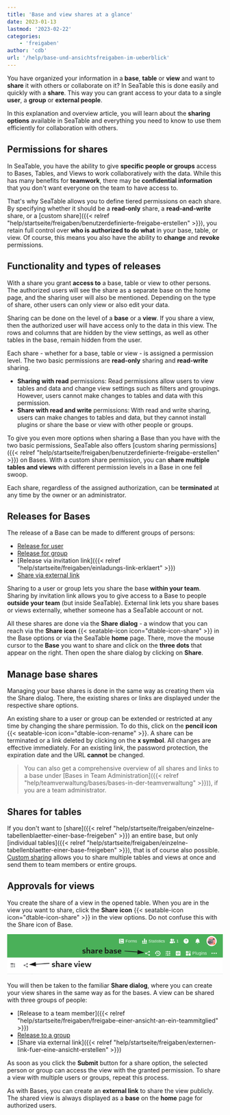 ```yaml
---
title: 'Base and view shares at a glance'
date: 2023-01-13
lastmod: '2023-02-22'
categories:
    - 'freigaben'
author: 'cdb'
url: '/help/base-und-ansichtsfreigaben-im-ueberblick'
---
```


You have organized your information in a **base**, **table** or **view** and want to **share** it with others or collaborate on it? In SeaTable this is done easily and quickly with a **share**. This way you can grant access to your data to a single **user**, a **group** or **external people**.

In this explanation and overview article, you will learn about the **sharing options** available in SeaTable and everything you need to know to use them efficiently for collaboration with others.

## Permissions for shares

In SeaTable, you have the ability to give **specific people or groups** access to Bases, Tables, and Views to work collaboratively with the data. While this has many benefits for **teamwork**, there may be **confidential information** that you don't want everyone on the team to have access to.

That's why SeaTable allows you to define tiered permissions on each share. By specifying whether it should be a **read-only** share, a **read-and-write** share, or a [custom share]({{< relref "help/startseite/freigaben/benutzerdefinierte-freigabe-erstellen" >}}), you retain full control over **who is** **authorized to do what** in your base, table, or view. Of course, this means you also have the ability to **change** and **revoke** permissions.

## Functionality and types of releases

With a share you grant **access to** a base, table or view to other persons. The authorized users will see the share as a separate base on the home page, and the sharing user will also be mentioned. Depending on the type of share, other users can only view or also edit your data.

Sharing can be done on the level of a **base** or a **view**. If you share a view, then the authorized user will have access only to the data in this view. The rows and columns that are hidden by the view settings, as well as other tables in the base, remain hidden from the user.

Each share - whether for a base, table or view - is assigned a permission level. The two basic permissions are **read-only** sharing and **read-write** sharing.

- **Sharing with read** permissions: Read permissions allow users to view tables and data and change view settings such as filters and groupings. However, users cannot make changes to tables and data with this permission.
- **Share with read and write** permissions: With read and write sharing, users can make changes to tables and data, but they cannot install plugins or share the base or view with other people or groups.

To give you even more options when sharing a Base than you have with the two basic permissions, SeaTable also offers [custom sharing permissions]({{< relref "help/startseite/freigaben/benutzerdefinierte-freigabe-erstellen" >}}) on Bases. With a custom share permission, you can **share** **multiple tables and views** with different permission levels in a Base in one fell swoop.

Each share, regardless of the assigned authorization, can be **terminated** at any time by the owner or an administrator.

## Releases for Bases

The release of a Base can be made to different groups of persons:

- [Release for user](https://seatable.io/en/docs/freigabelinks/anlegen-einer-benutzerfreigabe/)
- [Release for group](https://seatable.io/en/docs/freigabelinks/freigabe-einer-base-an-eine-gruppe/)
- [Release via invitation link]({{< relref "help/startseite/freigaben/einladungs-link-erklaert" >}})
- [Share via external link](https://seatable.io/en/docs/freigabelinks/externer-link-erklaert/)

Sharing to a user or group lets you share the base **within your team**. Sharing by invitation link allows you to give access to a Base to people **outside your team** (but inside SeaTable). External link lets you share bases or views externally, whether someone has a SeaTable account or not.

All these shares are done via the **Share** **dialog** - a window that you can reach via the **Share icon** {{< seatable-icon icon="dtable-icon-share" >}} in the Base options or via the SeaTable **home** page. There, move the mouse cursor to the **Base** you want to share and click on the **three dots** that appear on the right. Then open the share dialog by clicking on **Share**.

## Manage base shares

Managing your base shares is done in the same way as creating them via the Share dialog. There, the existing shares or links are displayed under the respective share options.

An existing share to a user or group can be extended or restricted at any time by changing the share permission. To do this, click on the **pencil icon** {{< seatable-icon icon="dtable-icon-rename" >}}. A share can be terminated or a link deleted by clicking on the **x symbol**. All changes are effective immediately. For an existing link, the password protection, the expiration date and the URL **cannot** be changed.

> You can also get a comprehensive overview of all shares and links to a base under [Bases in Team Administration]({{< relref "help/teamverwaltung/bases/bases-in-der-teamverwaltung" >}})), if you are a team administrator.

## Shares for tables

If you don't want to [share]({{< relref "help/startseite/freigaben/einzelne-tabellenblaetter-einer-base-freigeben" >}}) an entire base, but only [individual tables]({{< relref "help/startseite/freigaben/einzelne-tabellenblaetter-einer-base-freigeben" >}}), that is of course also possible. [Custom sharing](https://seatable.io/en/docs/berechtigungen/benutzerdefinierte-freigabe-erstellen/) allows you to share multiple tables and views at once and send them to team members or entire groups.

## Approvals for views

You create the share of a view in the opened table. When you are in the view you want to share, click the **Share icon** {{< seatable-icon icon="dtable-icon-share" >}} in the view options. Do not confuse this with the Share icon of Base.

![Sharing icons in a base](images/share-icons-new-1.png)

You will then be taken to the familiar **Share dialog**, where you can create your view shares in the same way as for the bases. A view can be shared with three groups of people:

- [Release to a team member]({{< relref "help/startseite/freigaben/freigabe-einer-ansicht-an-ein-teammitglied" >}})
- [Release to a group](https://seatable.io/en/docs/ansichtsfreigaben/freigabe-einer-ansicht-an-eine-gruppe/)
- [Share via external link]({{< relref "help/startseite/freigaben/externen-link-fuer-eine-ansicht-erstellen" >}})

As soon as you click the **Submit** button for a share option, the selected person or group can access the view with the granted permission. To share a view with multiple users or groups, repeat this process.

As with Bases, you can create an **external link** to share the view publicly. The shared view is always displayed as a **base** on the **home** page for authorized users.

